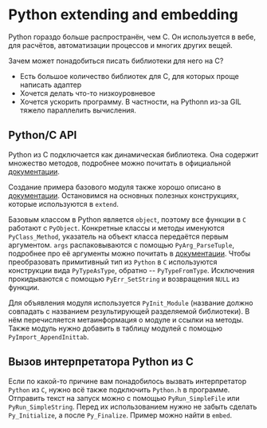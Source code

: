 # Python extending and embedding

Python гораздо больше распространён, чем C. Он используется в вебе, для расчётов, автоматизации процессов и многих других вещей.

Зачем может понадобиться писать библиотеки для него на C?
* Есть большое количество библиотек для C, для которых проще написать адаптер
* Хочется делать что-то низкоуровневое
* Хочется ускорить программу. В частности, на Pythonn из-за GIL тяжело параллелить вычисления.

## Python/C API

Python из C подключается как динамическая библиотека. Она содержит множество методов, подробнее можно почитать в официальной [документации](https://docs.python.org/3/c-api/index.html).

Создание примера базового модуля также хорошо описано в [документации](https://docs.python.org/3/extending/extending.html). Остановимся на основных полезных конструкциях, которые используются в `extend`.

Базовым классом в Python является `object`, поэтому все функции в `C` работают с `PyObject`. Конкретные классы и методы именуются `PyClass_Method`, указатель на объект класса передаётся первым аргументом. `args` распаковываются с помощью `PyArg_ParseTuple`, подробнее про её аргументы можно почитать в [документации](https://docs.python.org/3/c-api/arg.html). Чтобы преобразовать примитивный тип из `Python` в `C` используются конструкции вида `PyTypeAsType`, обратно -- `PyTypeFromType`. Исключения прокидываются с помощью `PyErr_SetString` и возвращения `NULL` из функции.

Для объявления модуля используется `PyInit_Module` (название должно совпадать с названием результирующей разделяемой библиотеки). В нём перечисляется метаинформация о модуле и ссылки на методы. Также модуль нужно добавить в таблицу модулей с помощью `PyImport_AppendInittab`.

## Вызов интерпретатора Python из С

Если по какой-то причине вам понадобилось вызвать интерпретатор `Python` из `C`, нужно всё также подключить `Python.h` в программе. Отправить текст на запуск можно с помощью `PyRun_SimpleFile` или `PyRun_SimpleString`. Перед их использованием нужно не забыть сделать `Py_Initialize`, а после `Py_Finalize`. Пример можно найти в `embed`.
